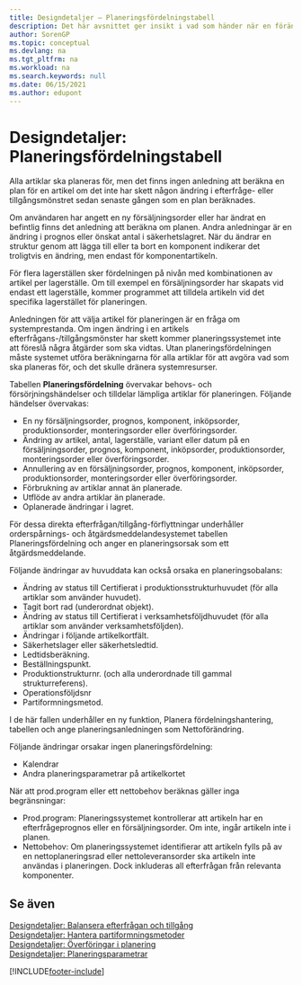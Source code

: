 ```yaml
---
title: Designdetaljer – Planeringsfördelningstabell
description: Det här avsnittet ger insikt i vad som händer när en förändring i efterfråge- eller tillgångsmönstren kräver att du beräknar hur du planerar för en artikel.
author: SorenGP
ms.topic: conceptual
ms.devlang: na
ms.tgt_pltfrm: na
ms.workload: na
ms.search.keywords: null
ms.date: 06/15/2021
ms.author: edupont
---
```

# <a name="design-details-planning-assignment-table"></a>Designdetaljer: Planeringsfördelningstabell
Alla artiklar ska planeras för, men det finns ingen anledning att beräkna en plan för en artikel om det inte har skett någon ändring i efterfråge- eller tillgångsmönstret sedan senaste gången som en plan beräknades.  

Om användaren har angett en ny försäljningsorder eller har ändrat en befintlig finns det anledning att beräkna om planen. Andra anledningar är en ändring i prognos eller önskat antal i säkerhetslagret. När du ändrar en struktur genom att lägga till eller ta bort en komponent indikerar det troligtvis en ändring, men endast för komponentartikeln.  

För flera lagerställen sker fördelningen på nivån med kombinationen av artikel per lagerställe. Om till exempel en försäljningsorder har skapats vid endast ett lagerställe, kommer programmet att tilldela artikeln vid det specifika lagerstället för planeringen.  

Anledningen för att välja artikel för planeringen är en fråga om systemprestanda. Om ingen ändring i en artikels efterfrågans-/tillgångsmönster har skett kommer planeringssystemet inte att föreslå några åtgärder som ska vidtas. Utan planeringsfördelningen måste systemet utföra beräkningarna för alla artiklar för att avgöra vad som ska planeras för, och det skulle dränera systemresurser.  

Tabellen **Planeringsfördelning** övervakar behovs- och försörjningshändelser och tilldelar lämpliga artiklar för planeringen. Följande händelser övervakas:  

* En ny försäljningsorder, prognos, komponent, inköpsorder, produktionsorder, monteringsorder eller överföringsorder.  
* Ändring av artikel, antal, lagerställe, variant eller datum på en försäljningsorder, prognos, komponent, inköpsorder, produktionsorder, monteringsorder eller överföringsorder.  
* Annullering av en försäljningsorder, prognos, komponent, inköpsorder, produktionsorder, monteringsorder eller överföringsorder.  
* Förbrukning av artiklar annat än planerade.  
* Utflöde av andra artiklar än planerade.  
* Oplanerade ändringar i lagret.  

För dessa direkta efterfrågan/tillgång-förflyttningar underhåller orderspårnings- och åtgärdsmeddelandesystemet tabellen Planeringsfördelning och anger en planeringsorsak som ett åtgärdsmeddelande.  

Följande ändringar av huvuddata kan också orsaka en planeringsobalans:  

* Ändring av status till Certifierat i produktionsstrukturhuvudet (för alla artiklar som använder huvudet).  
* Tagit bort rad (underordnat objekt).  
* Ändring av status till Certifierat i verksamhetsföljdhuvudet (för alla artiklar som använder verksamhetsföljden).  
* Ändringar i följande artikelkortfält.  
* Säkerhetslager eller säkerhetsledtid.  
* Ledtidsberäkning.  
* Beställningspunkt.  
* Produktionstrukturnr. (och alla underordnade till gammal strukturreferens).  
* Operationsföljdsnr  
* Partiformningsmetod.  

I de här fallen underhåller en ny funktion, Planera fördelningshantering, tabellen och ange planeringsanledningen som Nettoförändring.  

Följande ändringar orsakar ingen planeringsfördelning:  

* Kalendrar  
* Andra planeringsparametrar på artikelkortet  

När att prod.program eller ett nettobehov beräknas gäller inga begränsningar:  

* Prod.program: Planeringssystemet kontrollerar att artikeln har en efterfrågeprognos eller en försäljningsorder. Om inte, ingår artikeln inte i planen.  
* Nettobehov: Om planeringssystemet identifierar att artikeln fylls på av en nettoplaneringsrad eller nettoleveransorder ska artikeln inte användas i planeringen. Dock inkluderas all efterfrågan från relevanta komponenter.  

## <a name="see-also"></a>Se även
[Designdetaljer: Balansera efterfrågan och tillgång](design-details-balancing-demand-and-supply.md)   
[Designdetaljer: Hantera partiformningsmetoder](design-details-handling-reordering-policies.md)   
[Designdetaljer: Överföringar i planering](design-details-transfers-in-planning.md)   
[Designdetaljer: Planeringsparametrar](design-details-planning-parameters.md)  


[!INCLUDE[footer-include](includes/footer-banner.md)]
